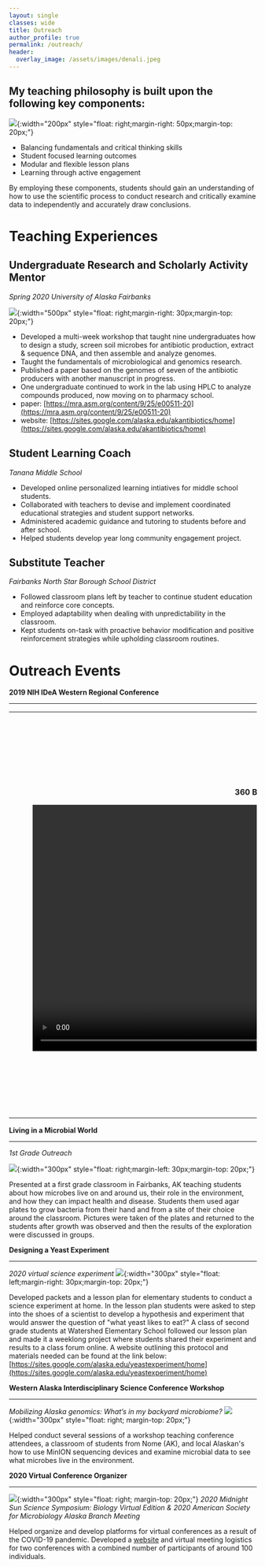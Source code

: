 ```yaml
---
layout: single
classes: wide
title: Outreach
author_profile: true
permalink: /outreach/
header:
  overlay_image: /assets/images/denali.jpeg
---
```


## My teaching philosophy is built upon the following key components: 
![](/assets/images/presenting.jpg/){:width="200px"
style="float: right;margin-right: 50px;margin-top: 20px;"}
+ Balancing fundamentals and critical thinking skills
+ Student focused learning outcomes 
+ Modular and flexible lesson plans 
+ Learning through active engagement

By employing these components, students should gain an understanding of how to use the scientific process to conduct research and critically examine data to independently and accurately draw conclusions.

# Teaching Experiences
## Undergraduate Research and Scholarly Activity Mentor
*Spring 2020 University of Alaska Fairbanks*

![](/assets/images/ADAK.png/){:width="500px"
style="float: right;margin-right: 30px;margin-top: 20px;"}
+ Developed a multi-week workshop that taught nine undergraduates how to design a study, screen soil microbes for antibiotic production, extract & sequence DNA, and then assemble and analyze genomes.
+ Taught the fundamentals of microbiological and genomics research.
+ Published a paper based on the genomes of seven of the antibiotic producers with another manuscript in progress.
+ One undergraduate continued to work in the lab using HPLC to analyze compounds produced, now moving on to pharmacy school.
+ paper: [https://mra.asm.org/content/9/25/e00511-20](https://mra.asm.org/content/9/25/e00511-20)
+ website: [https://sites.google.com/alaska.edu/akantibiotics/home](https://sites.google.com/alaska.edu/akantibiotics/home)


## Student Learning Coach
*Tanana Middle School*
+ Developed online personalized learning intiatives for middle school students.
+ Collaborated with teachers to devise and implement coordinated educational strategies and student support networks.
+ Administered academic guidance and tutoring to students before and after school.
+ Helped students develop year long community engagement project.


## Substitute Teacher
*Fairbanks North Star Borough School District*

+ Followed classroom plans left by teacher to continue student education and reinforce core concepts.
+ Employed adaptability when dealing with unpredictability in the classroom.
+ Kept students on-task with proactive behavior modification and positive reinforcement strategies while upholding classroom routines.



# Outreach Events
**2019 NIH IDeA Western Regional Conference**

---

<table style="width:100%">
  <tr>
    <th><p>360 Boreal Experience</p><figure class="video_container">
  <video controls="true" allowfullscreen="true" style="float:right;height:500px;">
    <source src="/assets/images/FPES.MP4" type="video/mp4">
  </video></figure></th>
    <th><h2 style="font-weight:normal"> As part of my poster presentation at the 2019 NIH IDeA Western Regional Conference I used a virtual reality headset to let attendees explore the Alaskan boreal forest at my study site. Participants explored three vegetation communities at the Fairbanks Permafrost Experiment Station in order to show how boreal forest vegetation succeeds post disturbance.</h2> <img src="/assets/images/vr_pic.png" width="500"></th>
  </tr>
</table>


**Living in a Microbial World** 

---
*1st Grade Outreach*

![](/assets/images/first_grade_outreach.jpg/){:width="300px"
style="float: right;margin-left: 30px;margin-top: 20px;"}

Presented at a first grade classroom in Fairbanks, AK teaching students about how microbes live on and around us, their role in the environment, and how they can impact health and disease.  Students them used agar plates to grow bacteria from their hand and from a site of their choice around the classroom.  Pictures were taken of the plates and returned to the students after growth was observed and then the results of the exploration were discussed in groups.



**Designing a Yeast Experiment** 

---
*2020 virtual science experiment*
![](/assets/images/after_down_annotated.jpg/){:width="300px"
style="float: left;margin-right: 30px;margin-top: 20px;"}

Developed packets and a lesson plan for elementary students to conduct a science experiment at home.  In the lesson plan students were asked to step into the shoes of a scientist to develop a hypothesis and experiment that would answer the question of "what yeast likes to eat?" A class of second grade students at Watershed Elementary School followed our lesson plan and made it a weeklong project where students shared their experiment and results to a class forum online. A website outlining this protocol and materials needed can be found at the link below:
[https://sites.google.com/alaska.edu/yeastexperiment/home](https://sites.google.com/alaska.edu/yeastexperiment/home)



**Western Alaska Interdisciplinary Science Conference Workshop**

---
*Mobilizing Alaska genomics: What’s in my backyard microbiome?*
![](/assets/images/WAISC.png/){:width="300px"
style="float: right; margin-top: 20px;"}

Helped conduct several sessions of a workshop teaching conference attendees, a classroom of students from Nome (AK), and local Alaskan's how to use MinION sequencing devices and examine microbial data to see what microbes live in the environment.

**2020 Virtual Conference Organizer**

---
![](/assets/images/MSSS.png/){:width="300px"
style="float: right; margin-top: 20px;"}
*2020 Midnight Sun Science Symposium: Biology Virtual Edition & 2020 American Society for Microbiology Alaska Branch Meeting*


Helped organize and develop platforms for virtual conferences as a result of the COVID-19 pandemic.  Developed a [website](https://sites.google.com/alaska.edu/2020msssbiology/home) and virtual meeting logistics for two conferences with a combined number of participants of around 100 individuals.